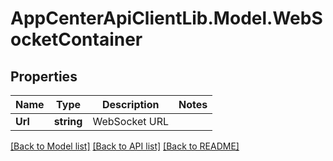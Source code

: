 # AppCenterApiClientLib.Model.WebSocketContainer
## Properties

Name | Type | Description | Notes
------------ | ------------- | ------------- | -------------
**Url** | **string** | WebSocket URL | 

[[Back to Model list]](../README.md#documentation-for-models) [[Back to API list]](../README.md#documentation-for-api-endpoints) [[Back to README]](../README.md)

